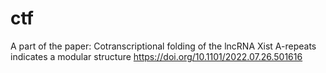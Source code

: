 # ctf
A part of the paper:
Cotranscriptional folding of the lncRNA Xist A-repeats indicates a modular structure
https://doi.org/10.1101/2022.07.26.501616

